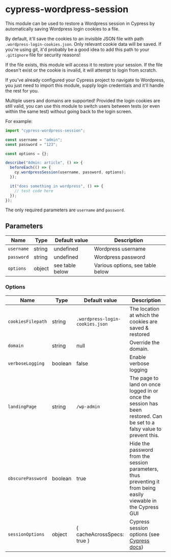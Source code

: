 # cypress-wordpress-session

This module can be used to restore a Wordpress session in Cypress by automatically saving Wordpress login cookies to a file.

By default, it'll save the cookies to an invisible JSON file with path `.wordpress-login-cookies.json`. Only relevant cookie data will be saved. If you're using git, it'd probably be a good idea to add this path to your `.gitignore` file for security reasons!

If the file exists, this module will access it to restore your session. If the file doesn't exist or the cookie is invalid, it will attempt to login from scratch.

If you've already configured your Cypress project to navigate to Wordpress, you just need to import this module, supply login credentials and it'll handle the rest for you.

Multiple users and domains are supported! Provided the login cookies are still valid, you can use this module to switch users between tests (or even within the same test) without going back to the login screen.

For example:

```javascript
import "cypress-wordpress-session";

const username = "admin";
const password = "123";

const options = {};

describe("Admin: article", () => {
  beforeEach(() => {
    cy.wordpressSession(username, password, options);
  });

  it("does something in wordpress", () => {
    // test code here
  });
});
```

The only required parameters are `username` and `password`.

## Parameters

| Name       | Type   | Default value   | Description                      |
| ---------- | ------ | --------------- | -------------------------------- |
| `username` | string | undefined       | Wordpress username               |
| `password` | string | undefined       | Wordpress password               |
| `options`  | object | see table below | Various options, see table below |

### Options

| Name              | Type    | Default value                   | Description                                                                                                            |
| ----------------- | ------- | ------------------------------- | ---------------------------------------------------------------------------------------------------------------------- |
| `cookiesFilepath` | string  | `.wordpress-login-cookies.json` | The location at which the cookies are saved & restored                                                                 |
| `domain`          | string  | null                            | Override the domain.                                                                                                   |
| `verboseLogging`  | boolean | false                           | Enable verbose logging                                                                                                 |
| `landingPage`     | string  | `/wp-admin`                     | The page to land on once logged in or once the session has been restored. Can be set to a falsy value to prevent this. |
| `obscurePassword` | boolean | true                            | Hide the password from the session parameters, thus preventing it from being easily viewable in the Cypress GUI        |
| `sessionOptions`  | object  | { cacheAcrossSpecs: true }      | Cypress session options (see [Cypress docs](https://docs.cypress.io/api/commands/session))                             |
